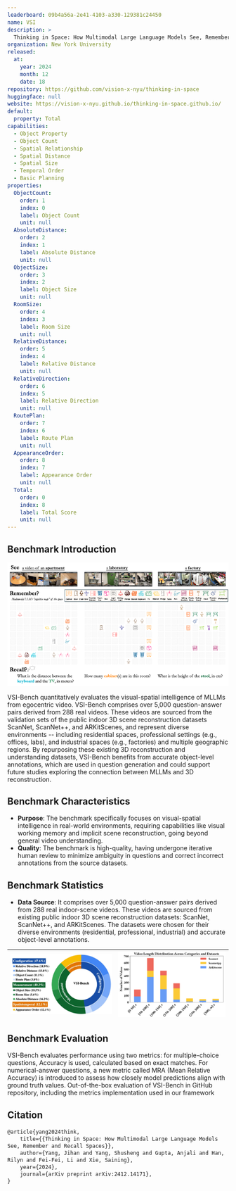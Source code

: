 ```yaml
---
leaderboard: 09b4a56a-2e41-4103-a330-129381c24450
name: VSI
description: >
  Thinking in Space: How Multimodal Large Language Models See, Remember and Recall Spaces
organization: New York University
released:
  at:
    year: 2024
    month: 12
    date: 18
repository: https://github.com/vision-x-nyu/thinking-in-space
huggingface: null
website: https://vision-x-nyu.github.io/thinking-in-space.github.io/
default:
  property: Total
capabilities:
  - Object Property
  - Object Count
  - Spatial Relationship
  - Spatial Distance
  - Spatial Size
  - Temporal Order
  - Basic Planning
properties:
  ObjectCount:
    order: 1
    index: 0
    label: Object Count
    unit: null
  AbsoluteDistance:
    order: 2
    index: 1
    label: Absolute Distance
    unit: null
  ObjectSize:
    order: 3
    index: 2
    label: Object Size
    unit: null
  RoomSize:
    order: 4
    index: 3
    label: Room Size
    unit: null
  RelativeDistance:
    order: 5
    index: 4
    label: Relative Distance
    unit: null
  RelativeDirection:
    order: 6
    index: 5
    label: Relative Direction
    unit: null
  RoutePlan:
    order: 7
    index: 6
    label: Route Plan
    unit: null
  AppearanceOrder:
    order: 8
    index: 7
    label: Appearance Order
    unit: null
  Total:
    order: 0
    index: 8
    label: Total Score
    unit: null
---
```


## Benchmark Introduction

![alt text](assets/1-1.png)

VSI-Bench quantitatively evaluates the visual-spatial intelligence of MLLMs from egocentric video. VSI-Bench comprises over 5,000 question-answer pairs derived from 288 real videos. These videos are sourced from the validation sets of the public indoor 3D scene reconstruction datasets ScanNet, ScanNet++, and ARKitScenes, and represent diverse environments -- including residential spaces, professional settings (e.g., offices, labs), and industrial spaces (e.g., factories) and multiple geographic regions. By repurposing these existing 3D reconstruction and understanding datasets, VSI-Bench benefits from accurate object-level annotations, which are used in question generation and could support future studies exploring the connection between MLLMs and 3D reconstruction.

## Benchmark Characteristics

- **Purpose**: The benchmark specifically focuses on visual-spatial intelligence in real-world environments, requiring capabilities like visual working memory and implicit scene reconstruction, going beyond general video understanding.
- **Quality**: The benchmark is high-quality, having undergone iterative human review to minimize ambiguity in questions and correct incorrect annotations from the source datasets.

## Benchmark Statistics

- **Data Source**: It comprises over 5,000 question-answer pairs derived from 288 real indoor-scene videos. These videos are sourced from existing public indoor 3D scene reconstruction datasets: ScanNet, ScanNet++, and ARKitScenes. The datasets were chosen for their diverse environments (residential, professional, industrial) and accurate object-level annotations.

| ![](assets/1-2.png) | ![](assets/1-3.png) |
|---------------------|---------------------|

## Benchmark Evaluation

VSI-Bench evaluates performance using two metrics: for multiple-choice questions, Accuracy is used, calculated based on exact matches. For numerical-answer questions, a new metric called MRA (Mean Relative Accuracy) is introduced to assess how closely model predictions align with ground truth values. Out-of-the-box evaluation of VSI-Bench in GitHub repository, including the metrics implementation used in our framework
## Citation

```
@article{yang2024think,
    title={{Thinking in Space: How Multimodal Large Language Models See, Remember and Recall Spaces}},
    author={Yang, Jihan and Yang, Shusheng and Gupta, Anjali and Han, Rilyn and Fei-Fei, Li and Xie, Saining},
    year={2024},
    journal={arXiv preprint arXiv:2412.14171},
}

```
